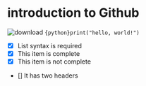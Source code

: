 # introduction to Github
![download](https://user-images.githubusercontent.com/87323317/173227621-944e5d70-bb43-475e-aa8e-a7745a9355b0.png)
```{python}print("hello, world!")```
- [x] List syntax is required
- [x] This item is complete
- [x] This item is not complete
- [] It has two headers
